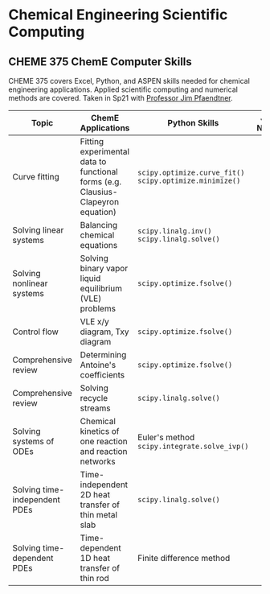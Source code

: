 # Chemical Engineering Scientific Computing
## CHEME 375 ChemE Computer Skills

CHEME 375 covers Excel, Python, and ASPEN skills needed for chemical engineering applications. Applied scientific computing and numerical methods are covered. Taken in Sp21 with [Professor Jim Pfaendtner](https://www.cheme.washington.edu/facultyfinder/jim-pfaendtner).

|Topic|ChemE Applications|Python Skills|Jupyter <br/> Notebook|Online|
|-|-|-|:-:|:-:|
|Curve fitting|Fitting experimental data to functional forms (e.g. Clausius-Clapeyron equation)|`scipy.optimize.curve_fit()` <br/> `scipy.optimize.minimize()`|[.ipynb](curve-fitting.ipynb)|[.html](http://polarize.pw/equation-sheets/cheme375/curve-fitting.html)|
|Solving linear systems|Balancing chemical equations|`scipy.linalg.inv()` <br/> `scipy.linalg.solve()`|[.ipynb](solving-linear-systems.ipynb)|[.html](http://polarize.pw/equation-sheets/cheme375/solving-linear-systems.html)|
|Solving nonlinear systems|Solving binary vapor liquid equilibrium (VLE) problems|`scipy.optimize.fsolve()`|[.ipynb](solving-nonlinear-systems.ipynb)|[.html](http://polarize.pw/equation-sheets/cheme375/solving-nonlinear-systems.html)|
|Control flow|VLE x/y diagram, Txy diagram|`scipy.optimize.fsolve()`|[.ipynb](control-flow.ipynb)|[.html](http://polarize.pw/equation-sheets/cheme375/control-flow.html)|
|Comprehensive review|Determining Antoine's coefficients|`scipy.optimize.fsolve()`|[.ipynb](review-nonlinear-system-control-flow-curve-fitting.ipynb)|[.html](http://polarize.pw/equation-sheets/cheme375/review-nonlinear-system-control-flow-curve-fitting.html)|
|Comprehensive review|Solving recycle streams|`scipy.linalg.solve()`|[.ipynb](review-linear-system-control-flow.ipynb)|[.html](http://polarize.pw/equation-sheets/cheme375/review-linear-system-control-flow.html)|
|Solving systems of ODEs|Chemical kinetics of one reaction and reaction networks|Euler's method <br/>`scipy.integrate.solve_ivp()`|[.ipynb](solving-ode-systems.ipynb)|[.html](http://polarize.pw/equation-sheets/cheme375/solving-ode-systems.html)|
|Solving time-independent PDEs|Time-independent 2D heat transfer of thin metal slab|`scipy.linalg.solve()`|[.ipynb](solving-time-independent-pdes.ipynb)|[.html](http://polarize.pw/equation-sheets/cheme375/solving-time-independent-pdes.html)|
|Solving time-dependent PDEs|Time-dependent 1D heat transfer of thin rod|Finite difference method|[.ipynb](solving-time-dependent-pdes.ipynb)|[.html](http://polarize.pw/equation-sheets/cheme375/solving-time-dependent-pdes.html)|

